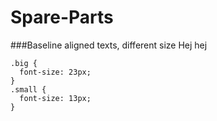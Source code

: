 Spare-Parts
===========

###Baseline aligned texts, different size
    <span class="big">Hej</span>
    <span class="small">hej</span>

    .big {
      font-size: 23px;
    }
    .small {
      font-size: 13px;
    }
	
